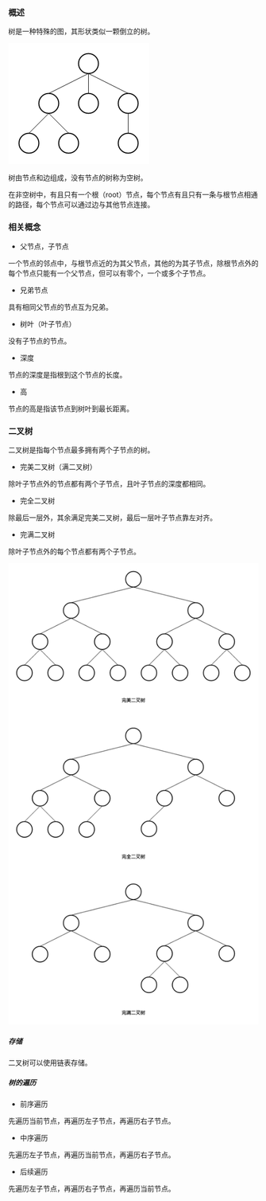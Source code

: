 ### 概述

树是一种特殊的图，其形状类似一颗倒立的树。

<img src="./数据结构与算法/数据结构/image/树结构.png" alt="树结构"/>

树由节点和边组成，没有节点的树称为空树。

在非空树中，有且只有一个根（root）节点，每个节点有且只有一条与根节点相通的路径，每个节点可以通过边与其他节点连接。

### 相关概念

* 父节点，子节点

一个节点的邻点中，与根节点近的为其父节点，其他的为其子节点，除根节点外的每个节点只能有一个父节点，但可以有零个，一个或多个子节点。

* 兄弟节点

具有相同父节点的节点互为兄弟。

* 树叶（叶子节点）

没有子节点的节点。

* 深度

节点的深度是指根到这个节点的长度。

* 高

节点的高是指该节点到树叶到最长距离。

### 二叉树

二叉树是指每个节点最多拥有两个子节点的树。

* 完美二叉树（满二叉树）

除叶子节点外的节点都有两个子节点，且叶子节点的深度都相同。

* 完全二叉树

除最后一层外，其余满足完美二叉树，最后一层叶子节点靠左对齐。

* 完满二叉树

除叶子节点外的每个节点都有两个子节点。

<img src="./数据结构与算法/数据结构/image/二叉树类型.png" alt="二叉树类型"/>

##### 存储

二叉树可以使用链表存储。

##### 树的遍历

* 前序遍历

先遍历当前节点，再遍历左子节点，再遍历右子节点。

* 中序遍历

先遍历左子节点，再遍历当前节点，再遍历右子节点。

* 后续遍历

先遍历左子节点，再遍历右子节点，再遍历当前节点。